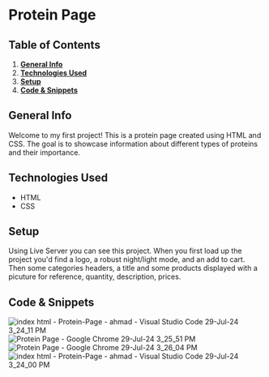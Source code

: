 # Protein Page

## Table of Contents
1. [**General Info**](#general-info)
2. [**Technologies Used**](#technologies-used)
3. [**Setup**](#setup)
4. [**Code & Snippets**](#CodeSnippets)
## General Info
Welcome to my first project! This is a protein page created using HTML and CSS. The goal is to showcase information about different types of proteins and their importance.

## Technologies Used
- HTML
- CSS

## Setup
Using Live Server you can see this project. When you first load up the project you'd find a logo, a robust night/light mode, and an add to cart. Then some categories headers, a title and some products displayed with a picuture for reference, quantity, description, prices. 

## Code & Snippets
![index html - Protein-Page - ahmad - Visual Studio Code 29-Jul-24 3_24_11 PM](https://github.com/user-attachments/assets/543ae442-e674-45d9-8680-6e9a502a4c0c)
![Protein Page - Google Chrome 29-Jul-24 3_25_51 PM](https://github.com/user-attachments/assets/82c9f3a5-35f6-4ac6-b69e-f2539cdbf9d1)
![Protein Page - Google Chrome 29-Jul-24 3_26_04 PM](https://github.com/user-attachments/assets/ea64b866-95d2-4692-a56c-34efedf4cff3)
![index html - Protein-Page - ahmad - Visual Studio Code 29-Jul-24 3_24_00 PM](https://github.com/user-attachments/assets/b41b397e-76f7-4476-94b9-9fee2ea68387)
